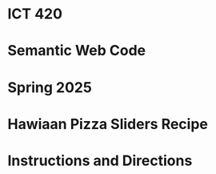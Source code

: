 # ICT 420
# Semantic Web Code
# Spring 2025

# Hawiaan Pizza Sliders Recipe
# Instructions and Directions
